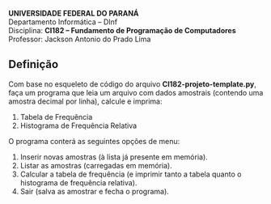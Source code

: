 **UNIVERSIDADE FEDERAL DO PARANÁ**  
Departamento Informática – DInf  
Disciplina: **CI182 – Fundamento de Programação de Computadores**  
Professor: Jackson Antonio do Prado Lima  
  
## Definição  
Com base no esqueleto de código do arquivo **CI182-projeto-template.py**, faça um programa que leia um arquivo com dados amostrais (contendo uma amostra decimal por linha), calcule e imprima:
1. Tabela de Frequência
2. Histograma de Frequência Relativa  

O programa conterá as seguintes opções de menu:  
1. Inserir novas amostras (à lista já presente em memória).
2. Listar as amostras (carregadas em memória).
3. Calcular a tabela de frequência (e imprimir tanto a tabela quanto o histograma de frequência relativa).
4. Sair (salva as amostrar e fecha o programa).
